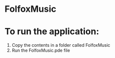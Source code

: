 # FolfoxMusic
# To run the application:
1. Copy the contents in a folder called FolfoxMusic
2. Run the FolfoxMusic.pde file

#
